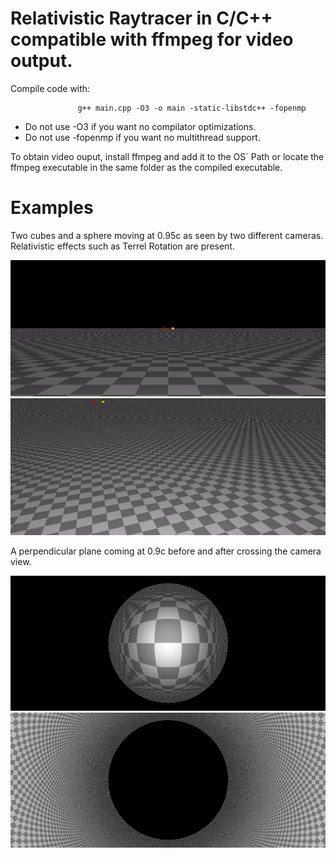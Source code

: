 # Relativistic Raytracer in C/C++ compatible with ffmpeg for video output.

Compile code with:

                   g++ main.cpp -O3 -o main -static-libstdc++ -fopenmp

- Do not use -O3 if you want no compilator optimizations.
- Do not use -fopenmp if you want no multithread support.

To obtain video ouput, install ffmpeg and add it to the OS´ Path or locate the ffmpeg executable in the same folder as the compiled executable.


# Examples

Two cubes and a sphere moving at 0.95c as seen by two different cameras. Relativistic effects such as Terrel Rotation are present.

![](https://github.com/lambdacore66/Relativistic_Raytracer_Cpp/blob/master/examples/cam1.gif) ![](https://github.com/lambdacore66/Relativistic_Raytracer_Cpp/blob/master/examples/cam2.gif)


A perpendicular plane coming at 0.9c before and after crossing the camera view.

![](https://github.com/lambdacore66/Relativistic_Raytracer_Cpp/blob/master/examples/planebefore.jpeg) ![](https://github.com/lambdacore66/Relativistic_Raytracer_Cpp/blob/master/examples/planeafter.jpeg)

